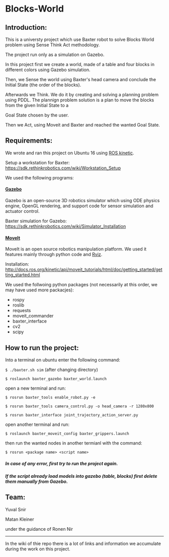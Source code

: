 # Blocks-World

## Introduction:

This is a universty project which use Baxter robot to solve Blocks World problem using Sense Think Act methodology. 

The project run only as a simulation on Gazebo. 

In this project first we create a world, made of a table and four blocks in different colors using Gazebo simulation. 

Then, we Sense the world using Baxter's head camera and conclude the Initial State (the order of the blocks). 

Afterwards we Think. We do it by creating and solving a planning problem using PDDL. The plannign problem solution is a plan to move the blocks from the given Initial State to a 

Goal State chosen by the user. 

Then we Act, using Moveit and Baxter and reached the wanted Goal State. 

## Requirements: 

We wrote and ran this project on Ubuntu 16 using [ROS kinetic](http://wiki.ros.org/kinetic/Installation). 

Setup a workstation for Baxter: https://sdk.rethinkrobotics.com/wiki/Workstation_Setup

We used the following programs:

#### [Gazebo](http://gazebosim.org/)

Gazebo is an open-source 3D robotics simulator which using ODE physics engine, OpenGL rendering, and support code for sensor simulation and actuator control.

Baxter simulation for Gazebo: https://sdk.rethinkrobotics.com/wiki/Simulator_Installation

#### [MoveIt](https://moveit.ros.org/)

MoveIt is an open source robotics manipulation platform. We used it features mainly through python code and [Rviz](http://docs.ros.org/kinetic/api/moveit_tutorials/html/doc/quickstart_in_rviz/quickstart_in_rviz_tutorial.html). 

Installation: http://docs.ros.org/kinetic/api/moveit_tutorials/html/doc/getting_started/getting_started.html

We used the follwoing python packages (not necessarily at this order, we may have used more packacjes): 

* rospy
* roslib
* requests 
* moveit_commander
* baxter_interface
* cv2 
* scipy 

## How to run the project:

Into a terminal on ubuntu enter the following command: 

`$ ./baxter.sh sim` (after changing directory) 

`$ roslaunch baxter_gazebo baxter_world.launch`

open a new terminal and run: 

`$ rosrun baxter_tools enable_robot.py -e`

`$ rosrun baxter_tools camera_control.py -o head_camera -r 1280x800`

`$ rosrun baxter_interface joint_trajectory_action_server.py`

open another terminal and run: 

`$ roslaunch baxter_moveit_config baxter_grippers.launch`

then run the wanted nodes in another termianl with the command: 

`$ rosrun <package name> <script name>`

##### In case of any error, first try to run the project again.

##### If the script already load models into gazebo (table, blocks) first delete them manually from Gazebo. 


## Team:

Yuval Snir 

Matan Kleiner 

under the guidance of Ronen Nir

***

In the wiki of thie repo there is a lot of links and information we accumulate during the work on this project. 

